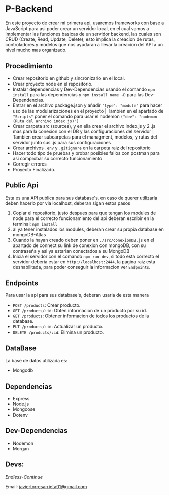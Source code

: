 # P-Backend

En este proyecto de crear mi primera api, usaremos frameworks con base a JavaScript para asi poder crear un servidor local, en el cual vamos a implementar las funciones basicas de un servidor backend, las cuales son CRUD (Create, Read, Update, Delete), esto implica la creacion de rutas, controladores y modelos que nos ayudaran a llevar la creacion del API a un nivel mucho mas organizado.

## Procedimiento

- Crear repositorio en github y sincronizarlo en el local.
- Crear proyecto node en el repositorio.
- Instalar dependencias y Dev-Dependencias usando el comando `npm install` para las dependencias y `npm install name -D` para las Dev-Dependencias.
- Entrar en el archivo package.json y añadir `"type": "module"` para hacer uso de las modularizaciones en el proyecto | Tambien en el apartado de `"Scripts"` poner el comando para usar el nodemon `("dev": "nodemon (Ruta del archivo index.js)")`
- Crear carpeta src (sources), y en ella crear el archivo index.js y 2 .js mas para la conexion con el DB y las configuraciones del servidor | Tambien crear subcarpetas para el managment, modelos, y rutas del servidor junto sus .js para sus configuraciones
- Crear archivos `.env` y `.gitignore` en la carpeta raiz del repositorio
- Hacer todo tipo de pruebas y probar posibles fallos con postman para asi comprobar su correcto funcionamiento
- Corregir errores
- Proyecto Finalizado.

## Public Api

Esta es una API publica para sus database's, en caso de querer utilizarla deben hacerlo por via localhost, deberan sigan estos pasos

1. Copiar el repositorio, justo despues para que tengan los modules de node para el correcto funcionamiento del api deberan escribir en la terminal: `npm install`
2. al ya tener instalados los modules, deberan crear su propia database en mongoDB-Atlas
3. Cuando la hayan creado deben poner en `./src/conexionDB.js` en el apartado de connect su link de conexion con mongoDB, con su contraseña y asi ya estarian conectados a su MongoDB
4. Inicia el servidor con el comando `npm run dev`, si todo esta correcto el servidor deberia estar en `http://localhost:2444`, la pagina raiz esta deshabilitada, para poder conseguir la informacion ver `Endpoints`.

## Endpoints

Para usar la api para sus database's, deberan usarla de esta manera

- `POST /products`: Crear producto.
- `GET /products/:id`: Obten informacion de un producto por su id.
- `GET /products`: Obtener informacion de todos los productos de la database.
- `PUT /products/:id`: Actualizar un producto.
- `DELETE /products/:id`: Elimina un producto.

## DataBase

La base de datos utilizada es:

- Mongodb

## Dependencias

- Express
- Node.js
- Mongoose
- Dotenv

## Dev-Dependencias

- Nodemon
- Morgan

## Devs:

_Endless-Continue_

Email: javiertorresarrieta01@gmail.com
